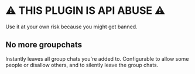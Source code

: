 # ⚠️ THIS PLUGIN IS API ABUSE ⚠️
Use it at your own risk because you might get banned.

## No more groupchats
Instantly leaves all group chats you're added to. Configurable to allow some people or disallow others, and to silently leave the group chats.
